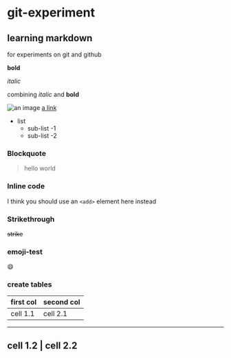 # git-experiment
## learning markdown
for experiments on git and github

**bold**

*italic*

combining *italic* and **bold**

![an image](https://unsplash.com/photos/JL82X5WO_Tg)
[a link](https://guides.github.com/features/mastering-markdown/)

* list
  * sub-list -1
  * sub-list -2

### Blockquote
> hello
> world

### Inline code
I think you should use an `<add>` element here instead

### Strikethrough
~~strike~~

### emoji-test
:smile:

### create tables
first col | second col
----------|-----------
cell 1.1  | cell 2.1
----------------------
cell 1.2  | cell 2.2
----------------------
